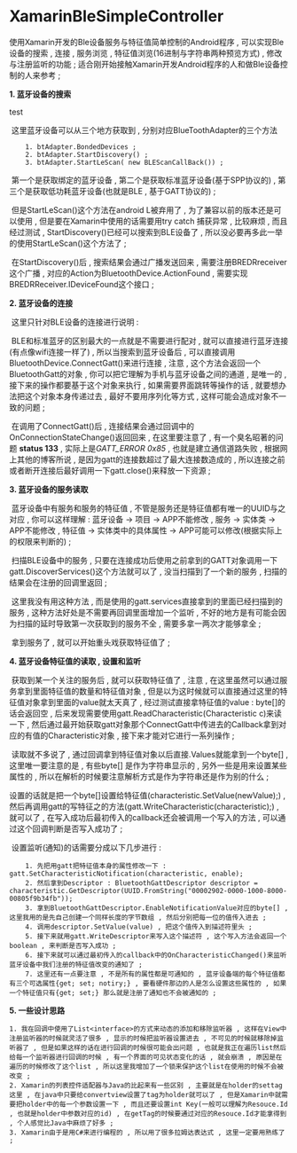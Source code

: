 # XamarinBleSimpleController
使用Xamarin开发的Ble设备服务与特征值简单控制的Android程序 , 可以实现Ble设备的搜索 , 连接 , 服务浏览 , 特征值浏览(16进制与字符串两种预览方式) , 修改与注册监听的功能 ; 适合刚开始接触Xamarin开发Android程序的人和做Ble设备控制的人来参考 ;



**1. 蓝牙设备的搜索**

test



​	这里蓝牙设备可以从三个地方获取到 , 分别对应BlueToothAdapter的三个方法

		1. btAdapter.BondedDevices ;
		2. btAdapter.StartDiscovery() ;
		3. btAdapter.StartLeScan( new BLEScanCallBack()) ;

​	第一个是获取绑定的蓝牙设备 , 第二个是获取标准蓝牙设备(基于SPP协议的) , 第三个是获取低功耗蓝牙设备(也就是BLE , 基于GATT协议的) ;

​	但是StartLeScan()这个方法在android L被弃用了 , 为了兼容以前的版本还是可以使用 , 但是要在Xamarin中使用的话需要用try catch 捕获异常 , 比较麻烦 , 而且经过测试 , StartDiscovery()已经可以搜索到BLE设备了 , 所以没必要再多此一举的使用StartLeScan()这个方法了 ;

​	在StartDiscovery()后 , 搜索结果会通过广播发送回来 , 需要注册BREDRreceiver这个广播 , 对应的Action为BluetoothDevice.ActionFound , 需要实现 BREDRReceiver.IDeviceFound这个接口 ;

**2. 蓝牙设备的连接**

​	这里只针对BLE设备的连接进行说明 :

​	BLE和标准蓝牙的区别最大的一点就是不需要进行配对 , 就可以直接进行蓝牙连接(有点像wifi连接一样了) , 所以当搜索到蓝牙设备后 , 可以直接调用BluetoothDevice.ConnectGatt()来进行连接 , 注意 , 这个方法会返回一个BluetoothGatt的对象 , 你可以把它理解为手机与蓝牙设备之间的通道 , 是唯一的 , 接下来的操作都要基于这个对象来执行 , 如果需要界面跳转等操作的话 , 就要想办法把这个对象本身传递过去 , 最好不要用序列化等方式 , 这样可能会造成对象不一致的问题 ;

​	在调用了ConnectGatt()后 , 连接结果会通过回调中的OnConnectionStateChange()返回回来 , 在这里要注意了 , 有一个臭名昭著的问题 **status 133** , 实际上是*GATT_ERROR 0x85* , 也就是建立通信道路失败 , 根据网上其他的博客所说 , 是因为gatt的连接数超过了最大连接数造成的 , 所以连接之前或者断开连接后最好调用一下gatt.close()来释放一下资源 ;

**3. 蓝牙设备的服务读取**

​	蓝牙设备中有服务和服务的特征值 , 不管是服务还是特征值都有唯一的UUID与之对应 , 你可以这样理解 : 蓝牙设备 -> 项目 -> APP不能修改 , 服务 -> 实体类 -> APP不能修改 , 特征值 -> 实体类中的具体属性 -> APP可能可以修改(根据实际上的权限来判断的) ;

​	扫描BLE设备中的服务 , 只要在连接成功后使用之前拿到的GATT对象调用一下gatt.DiscoverServices()这个方法就可以了 , 没当扫描到了一个新的服务 , 扫描的结果会在注册的回调里返回 ;

​	这里我没有用这种方法 , 而是使用的gatt.services直接拿到的里面已经扫描到的服务 , 这种方法好处是不需要再回调里面增加一个监听 , 不好的地方是有可能会因为扫描的延时导致第一次获取到的服务不全 , 需要多拿一两次才能够拿全 ;

​	拿到服务了 , 就可以开始重头戏获取特征值了 ;

**4. 蓝牙设备特征值的读取 , 设置和监听**

​	获取到某一个关注的服务后 , 就可以获取特征值了 , 注意 , 在这里虽然可以通过服务拿到里面特征值的数量和特征值对象 , 但是以为这时候就可以直接通过这里的特征值对象拿到里面的value就太天真了 , 经过测试直接拿特征值的value : byte[]的话会返回空 , 后来发现需要使用gatt.ReadCharacteristic(Characteristic c)来读一下 , 然后通过最开始获取gatt对象那个ConnectGatt中传进去的Callback拿到对应的有值的Characteristic对象 , 接下来才能对它进行一系列操作 ;

​	读取就不多说了 , 通过回调拿到特征值对象以后直接.Values就能拿到一个byte[] , 这里唯一要注意的是 , 有些byte[] 是作为字符串显示的 , 另外一些是用来设置某些属性的 , 所以在解析的时候要注意解析方式是作为字符串还是作为别的什么 ;

​	设置的话就是把一个byte[]设置给特征值(characteristic.SetValue(newValue);) , 然后再调用gatt的写特征之的方法(gatt.WriteCharacteristic(characteristic);) , 就可以了 , 在写入成功后最初传入的callback还会被调用一个写入的方法 , 可以通过这个回调判断是否写入成功了 ;

​	设置监听(通知)的话需要分成以下几步进行 :

		1. 先把用gatt把特征值本身的属性修改一下 : gatt.SetCharacteristicNotification(characteristic, enable);
		2. 然后拿到Descriptor : BluetoothGattDescriptor descriptor = characteristic.GetDescriptor(UUID.FromString("00002902-0000-1000-8000-00805f9b34fb"));
		3. 拿到BluetoothGattDescriptor.EnableNotificationValue对应的byte[] , 这里我用的是先自己创建一个同样长度的字节数组 , 然后分别把每一位的值传入进去 ;
		4. 调用descriptor.SetValue(value) , 把这个值传入到描述符里头 ;
		5. 接下来就用gatt.WriteDescriptor来写入这个描述符 , 这个写入方法会返回一个boolean , 来判断是否写入成功 ;
		6. 接下来就可以通过最初传入的callback中的OnCharacteristicChanged()来监听蓝牙设备中我们注册的特征值改变的通知了 ;
		7. 这里还有一点要注意 , 不是所有的属性都是可通知的 , 蓝牙设备端的每个特征值都有三个可选属性{get; set; notiry;} , 要看硬件那边的人是怎么设置这些属性的 , 如果一个特征值只有{get; set;} 那么就是注册了通知也不会被通知的 ;

**5. 一些设计思路**

	1. 我在回调中使用了List<interface>的方式来动态的添加和移除监听器 , 这样在View中注册监听器的时候就灵活了很多 , 显示的时候把监听器设置进去 , 不可见的时候就移除掉监听器了 , 但是如果这样的话在进行回调的时候很可能会出问题 , 也就是我正在遍历list然后给每一个监听器进行回调的时候 , 有一个界面的可见状态变化的话 , 就会崩溃 , 原因是在遍历的时候修改了这个list , 所以这里我增加了一个锁来保护这个list在使用的时候不会被改变 ;
	2. Xamarin的列表控件适配器与Java的比起来有一些区别 , 主要就是在holder的settag这里 , 在java中只要给convertview设置了tag为holder就可以了 , 但是Xamarin中就需要把holder中的每一个参数设置一下 , 而且还要设置int Key(一般可以理解为Resouce.Id , 也就是holder中参数对应的id) , 在getTag的时候要通过对应的Resouce.Id才能拿得到 , 个人感觉比Java中麻烦了好多 ;
	3. Xamarin由于是用C#来进行编程的 , 所以用了很多拉姆达表达式 , 这里一定要用熟练了 ;

​	

​	